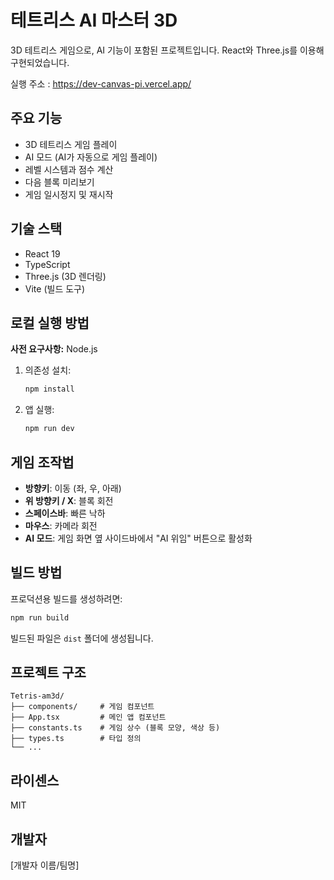 # 테트리스 AI 마스터 3D

3D 테트리스 게임으로, AI 기능이 포함된 프로젝트입니다. React와 Three.js를 이용해 구현되었습니다.

실행 주소 : https://dev-canvas-pi.vercel.app/

## 주요 기능

- 3D 테트리스 게임 플레이
- AI 모드 (AI가 자동으로 게임 플레이)
- 레벨 시스템과 점수 계산
- 다음 블록 미리보기
- 게임 일시정지 및 재시작

## 기술 스택

- React 19
- TypeScript
- Three.js (3D 렌더링)
- Vite (빌드 도구)

## 로컬 실행 방법

**사전 요구사항:**  Node.js

1. 의존성 설치:
   ```bash
   npm install
   ```

2. 앱 실행:
   ```bash
   npm run dev
   ```

## 게임 조작법

- **방향키**: 이동 (좌, 우, 아래)
- **위 방향키 / X**: 블록 회전
- **스페이스바**: 빠른 낙하
- **마우스**: 카메라 회전
- **AI 모드**: 게임 화면 옆 사이드바에서 "AI 위임" 버튼으로 활성화

## 빌드 방법

프로덕션용 빌드를 생성하려면:

```bash
npm run build
```

빌드된 파일은 `dist` 폴더에 생성됩니다.

## 프로젝트 구조

```
Tetris-am3d/
├── components/     # 게임 컴포넌트
├── App.tsx         # 메인 앱 컴포넌트
├── constants.ts    # 게임 상수 (블록 모양, 색상 등)
├── types.ts        # 타입 정의
└── ...
```

## 라이센스

MIT

## 개발자

[개발자 이름/팀명]
